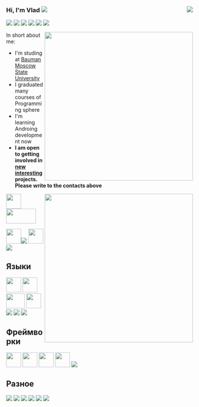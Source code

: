### Hi, I'm Vlad  <img src="https://img.icons8.com/color/20/000000/instagram-verification-badge.png"/><a href="" target="_blank"> <img align="right" src="https://komarev.com/ghpvc/?username=Mansurow"/>

<a href="https://t.me/v_mansurov" target="_blank"><img src="https://img.icons8.com/color/40/000000/telegram-app--v4.png"/></a>
<a href="https://www.linkedin.com/in/mansurow/" target="_blank"><img src="https://img.icons8.com/color/40/000000/linkedin-circled--v2.png"/></a>
<a href="https://vk.com/mansurovvm" target="_blank"><img src="https://img.icons8.com/color/40/000000/vk-circled.png"/></a>
<a href="https://www.facebook.com/profile.php?id=100010104849364" target="_blank"><img src="https://img.icons8.com/color/40/000000/facebook-circled--v1.png"/></a>
<a href="https://www.instagram.com/_mansurow_" target="_blank"><img src="https://img.icons8.com/color/40/000000/instagram-new--v1.png"/></a>
<a href="https://discord.gg/3d2jKVCQ" target="_blank"><img src="https://img.icons8.com/color/40/000000/discord-logo.png"/></a>

<img width="400px" align="right" src="https://github-readme-stats.vercel.app/api?username=Mansurow&theme=algolia&show_icons=true&hide_border=true&count_private=true&layout=compact" />  
      
In short about me:
- I'm studing at [Bauman Moscow State University](https://bmstu.ru)
- I graduated many courses of Programming sphere
- I'm learning Androing development now
- **I am open to getting involved in <u>new interesting</u> projects. Please write to the contacts above**
      
<img width="400px" align="right" src="https://github-readme-stats.vercel.app/api/top-langs/?username=Mansurow&theme=algolia&count_private=true&hide=html&layout=compact" />  

<div>    
<img src = "https://media4.giphy.com/media/KzJkzjggfGN5Py6nkT/giphy.gif" width = "40px" height = "40px"> <img src = "https://media.giphy.com/media/kH1DBkPNyZPOk0BxrM/giphy.gif" width = "80px" height = "40px">

<img src = "https://media4.giphy.com/media/IdyAQJVN2kVPNUrojM/giphy.gif" width = "40px" height = "40px"><img src="https://img.icons8.com/fluency/42/000000/visual-studio-2019.png"/> <img src = "https://media.giphy.com/media/UQJlZ2OcaCA2RLfGiZ/giphy.gif" width = "40px" height = "40px"> <img src="https://img.icons8.com/color/40/000000/intellij-idea.png"/>   
<h2>Языки</h2>
<img src = "https://media.giphy.com/media/XAxylRMCdpbEWUAvr8/giphy.gif" width = "40px" height = "40px"> <img src = "https://media.giphy.com/media/fsEaZldNC8A1PJ3mwp/giphy.gif" width = "40px" height = "40px"> <img src = "https://media.giphy.com/media/XH9wwXfUXu91wAJwN5/giphy.gif" width = "50px" height = "40px"> <img src = "https://media.giphy.com/media/LMt9638dO8dftAjtco/giphy.gif" width = "40px" height = "40px"> <img src="https://img.icons8.com/nolan/40/java-coffee-cup-logo.png"/> <img src="https://img.icons8.com/color/40/000000/c-plus-plus-logo.png"/> <img src="https://img.icons8.com/color/40/000000/c-programming.png"/>
<h2>Фреймворки</h2>
<img src = "https://media.giphy.com/media/eNAsjO55tPbgaor7ma/giphy.gif" width = "40px" height = "40px"> <img src = "https://media.giphy.com/media/Sr8xDpMwVKOHUWDVRD/giphy.gif" width = "40px" height = "40px"> <img src = "https://media.giphy.com/media/VgGthkhUvGgOit7Y9i/giphy.gif" width = "40px" height = "40px"> <img src = "https://media.giphy.com/media/kdFc8fubgS31b8DsVu/giphy.gif" width = "40px" height = "40px"> <img src="https://img.icons8.com/color/42/000000/npm.png"/>
<h2>Разное</h2>
<img src="https://img.icons8.com/fluency/45/000000/mysql-logo.png"/> <img src="https://img.icons8.com/color/45/000000/linux.png"/> <img src="https://img.icons8.com/color/45/000000/office-365.png"/> <img src="https://img.icons8.com/dusk/45/000000/unity.png"/>  <img src="https://img.icons8.com/nolan/45/unreal-engine.png"/> <img src="https://img.icons8.com/color/45/000000/blender-3d.png"/>
</div> 
<!--
**Mansurow/Mansurow** is a ✨ _special_ ✨ repository because its `README.md` (this file) appears on your GitHub profile.

Here are some ideas to get you started:

- 🔭 I’m currently working on ...
- 🌱 I’m currently learning ...
- 👯 I’m looking to collaborate on ...
- 🤔 I’m looking for help with ...
- 💬 Ask me about ...
- 📫 How to reach me: ...
- 😄 Pronouns: ...
- ⚡ Fun fact: ...
-->
